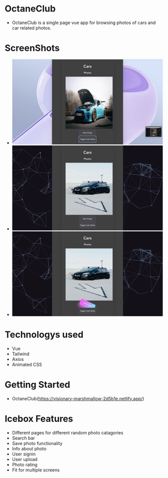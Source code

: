 # OctaneClub
* OctaneClub is a single page vue app for browsing photos of cars and car related photos.
# ScreenShots
* ![](<Screenshot 2023-10-02 at 7.05.45 AM.png>)
* ![](<Screenshot 2023-10-02 at 7.07.28 AM.png>)
* ![](<Screenshot 2023-10-02 at 7.07.44 AM.png>)
# Technologys used
* Vue
* Tailwind 
* Axios
* Animated CSS
# Getting Started 
* OctaneClub(https://visionary-marshmallow-2d5b1e.netlify.app/)
# Icebox Features
* Different pages for different random photo catagories
* Search bar
* Save photo functionality
* Info about photo
* User signin
* User upload
* Photo rating
* Fit for multiple screens

